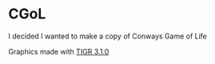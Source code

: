 # CGoL
I decided I wanted to make a copy of Conways Game of Life

Graphics made with [TIGR 3.1.0](https://github.com/erkkah/tigr/releases/tag/v3.1.0)
